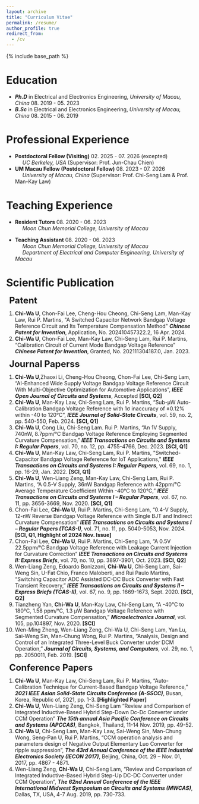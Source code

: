 ```yaml
---
layout: archive
title: "Curriculum Vitae"
permalink: /resume/
author_profile: true
redirect_from:
  - /cv
---
```


{% include base_path %}

# Education
  * ***Ph.D*** in Electrical and Electronics Engineering, *University of Macau, China*	08. 2019 - 05. 2023<br />
  * ***B.Sc*** in Electrical and Electronics Engineering, *University of Macau, China*	08. 2015 - 06. 2019<br />

# Professional Experience
  * **Postdoctoral Fellow (Visiting)**  02. 2025 - 07. 2026 (excepted)<br />
&nbsp;&nbsp;&nbsp;&nbsp; *UC Berkeley, USA* (Supervisor: Prof. Jun-Chau Chien)<br />
  * **UM Macau Fellow (Postdoctoral Fellow)**  08. 2023 - 07. 2026<br />
&nbsp;&nbsp;&nbsp;&nbsp; *University of Macau, China* (Supervisor: Prof. Chi-Seng Lam & Prof. Man-Kay Law)<br />

# Teaching Experience
* **Resident Tutors**  08. 2020 - 06. 2023<br />
&nbsp;&nbsp;&nbsp;&nbsp; *Moon Chun Memorial College, University of Macau*<br />

* **Teaching Assistant**  08. 2020 - 06. 2023<br />
&nbsp;&nbsp;&nbsp;&nbsp; *Moon Chun Memorial College, University of Macau*<br />
&nbsp;&nbsp;&nbsp;&nbsp; *Department of Electrical and Computer Engineering, University of Macau*<br />

# Scientific Publication
&nbsp;&nbsp;**<span style="font-size: 24px;line-height: 1;">Patent</span>**
  1. **Chi-Wa U**, Chon-Fai Lee, Cheng-Hou Cheong, Chi-Seng Lam, Man-Kay Law, Rui P. Martins, "A Switched Capacitor Network Bandgap Voltage Reference Circuit and Its Temperature Compensation Method" ***Chinese Patent for Invention***, Application, No. 202410457322.2, 16 Apr. 2024.
  2. **Chi-Wa U**, Chon-Fai Lee, Man-Kay Law, Chi-Seng Lam, Rui P. Martins, “Calibration Circuit of Current Mode Bandgap Voltage Reference” ***Chinese Patent for Invention***, Granted, No. 202111304187.0, Jan. 2023. <br />

&nbsp;&nbsp;**<span style="font-size: 24px;line-height: 1;">Journal Paperss</span>**
  1. **Chi-Wa U**,Zhaoxi Li, Cheng-Hou Cheong, 	Chon-Fai Lee, Chi-Seng Lam, “AI-Enhanced Wide Supply Voltage Bandgap Voltage Reference Circuit With Multi-Objective Optimization for Automotive Applications”, ***IEEE Open Journal of Circuits and Systems***, Accepted **[SCI, Q2]**
  2. **Chi-Wa U**, Man-Kay Law, Chi-Seng Lam, Rui P. Martins, “Sub-μW Auto-Calibration Bandgap Voltage Reference with 1σ inaccuracy of ±0.12% within -40 to 120°C”, ***IEEE Journal of Solid-State Circuits***, vol. 59, no. 2, pp. 540-550, Feb. 2024. **[SCI, Q1]**
  3. **Chi-Wa U**, Cong Liu, Chi-Seng Lam. Rui P. Martins, “An 1V Supply, 740nW, 8.7ppm/℃ Bandgap Voltage Reference Employing Segmented Curvature Compensation,” ***IEEE Transactions on Circuits and Systems I: Regular Papers***, vol. 70, no. 12, pp. 4755-4766, Dec. 2023. **[SCI, Q1]**
  4. **Chi-Wa U**, Man-Kay Law, Chi-Seng Lam, Rui P. Martins, "Switched-Capacitor Bandgap Voltage Reference for IoT Applications," ***IEEE Transactions on Circuits and Systems I: Regular Papers***, vol. 69, no. 1, pp. 16-29, Jan. 2022. **[SCI, Q1]**
  5. **Chi-Wa U**, Wen-Liang Zeng, Man-Kay Law, Chi-Seng Lam, Rui P. Martins, “A 0.5-V Supply, 36nW Bandgap Reference with 42ppm/°C Average Temperature Coefficient Within -40°C to 120°C,” ***IEEE Transactions on Circuits and Systems I – Regular Papers***, vol. 67, no. 11, pp. 3656-3669, Nov. 2020. **[SCI, Q1]**<br />
  6. Chon-Fai Lee, **Chi-Wa U**, Rui P. Martins, Chi-Seng Lam, “0.4-V Supply, 12-nW Reverse Bandgap Voltage Reference with Single BJT and Indirect Curvature Compensation” ***IEEE Transactions on Circuits and Systems I – Regular Papers (TCAS-I)***, vol. 71, no. 11, pp. 5040-5053, Nov. 2024. **[SCI, Q1, Highlight of 2024 Nov. Issue]**
  7. Chon-Fai Lee, **Chi-Wa U**, Rui P. Martins, Chi-Seng Lam, “A 0.5V 22.5ppm/°C Bandgap Voltage Reference with Leakage Current Injection for Curvature Correction” ***IEEE Transactions on Circuits and Systems II: Express Briefs***, vol. 70, no. 10, pp. 3897-3901, Oct. 2023. **[SCI, Q2]**
  8. Wen-Liang Zeng, Edoardo Bonizzoni, **Chi-Wa U**, Chi-Seng Lam, Sai-Weng Sin, U-Fat Chio, Franco Maloberti, and Rui Paulo Martins, “Switching Capacitor ADC Assisted DC-DC Buck Converter with Fast Transient Recovery,” ***IEEE Transactions on Circuits and Systems II – Express Briefs (TCAS-II)***, vol. 67, no. 9, pp. 1669-1673, Sept. 2020. **[SCI, Q2]**
  9. Tianzheng Yan, **Chi-Wa U**, Man-Kay Law, Chi-Seng Lam, “A -40°C to 180°C, 1.58 ppm/°C, 1.3 µW Bandgap Voltage Reference with Segmented Curvature Compensation,” ***Microelectronics Journal***, vol. 105, pp.104897, Nov. 2020. **[SCI]**
  10. Wen-Ming Zheng, Wen-Liang Zeng, Chi-Wa U, Chi-Seng Lam, Yan Lu, Sai-Weng Sin, Man-Chung Wong, Rui P. Martins, “Analysis, Design and Control of an Integrated Three-Level Buck Converter under DCM Operation,” ***Journal of Circuits, Systems, and Computers***, vol. 29, no. 1, pp. 2050011, Feb. 2019. **[SCI]**

&nbsp;&nbsp;**<span style="font-size: 24px;line-height: 1;">Conference Papers</span>**
  1. **Chi-Wa U**, Man-Kay Law, Chi-Seng Lam, Rui P. Martins, “Auto-Calibration Technique for Current-Based Bandgap Voltage Reference,” ***2021 IEEE Asian Solid-State Circuits Conference (A-SSCC)***, Busan, Korea, Republic of, 2021, pp. 1-3. **[Highlighted Paper]** 
  2. **Chi-Wa U**, Wen-Liang Zeng, Chi-Seng Lam “Review and Comparison of Integrated Inductive-Based Hybrid Step-Down Dc-Dc Converter under CCM Operation” ***The 15th annual Asia Pacific Conference on Circuits and Systems (APCCAS)***, Bangkok, Thailand, 11-14 Nov. 2019, pp. 49-52.
  3. **Chi-Wa U**, Chi-Seng Lam, Man-Kay Law, Sai-Weng Sin, Man-Chung Wong, Seng-Pan U, Rui P. Martins, “CCM operation analysis and parameters design of Negative Output Elementary Luo Converter for ripple suppression”, ***The 43rd Annual Conference of the IEEE Industrial Electronics Society (IECON 2017)***, Beijing, China, Oct. 29 – Nov. 01, 2017, pp. 4867 - 4871.
  4. Wen-Liang Zeng, **Chi-Wa U**, Chi-Seng Lam, “Review and Comparison of Integrated Inductive-Based Hybrid Step-Up DC-DC Converter under CCM Operation”, ***The 62nd Annual Conference of the IEEE International Midwest Symposium on Circuits and Systems (MWCAS)***, Dallas, TX, USA, 4-7 Aug. 2019, pp. 730-733.




